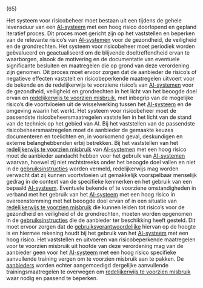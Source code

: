 (65)

Het systeem voor risicobeheer moet bestaan uit een tijdens de gehele levensduur van een [AI-systeem](a3.md#^ai-systeem) met een hoog risico doorlopend en gepland iteratief proces. Dit proces moet gericht zijn op het vaststellen en beperken van de relevante risico’s van [AI-systemen](a3.md#^ai-systeem) voor de gezondheid, de veiligheid en de grondrechten. Het systeem voor risicobeheer moet periodiek worden geëvalueerd en geactualiseerd om de blijvende doeltreffendheid ervan te waarborgen, alsook de motivering en de documentatie van eventuele significante besluiten en maatregelen die op grond van deze verordening zijn genomen. Dit proces moet ervoor zorgen dat de aanbieder de risico’s of negatieve effecten vaststelt en risicobeperkende maatregelen uitvoert voor de bekende en de redelijkerwijs te voorziene risico’s van [AI-systemen](a3.md#^ai-systeem) voor de gezondheid, veiligheid en grondrechten in het licht van het beoogde doel ervan en [redelijkerwijs te voorzien misbruik](a3.md#^vzmisbruik), met inbegrip van de mogelijke risico’s die voortvloeien uit de wisselwerking tussen het [AI-systeem](a3.md#^ai-systeem) en de omgeving waarin het werkt. Het systeem voor risicobeheer moet de passendste risicobeheersmaatregelen vaststellen in het licht van de stand van de techniek op het gebied van AI. Bij het vaststellen van de passendste risicobeheersmaatregelen moet de aanbieder de gemaakte keuzes documenteren en toelichten en, in voorkomend geval, deskundigen en externe belanghebbenden erbij betrekken. Bij het vaststellen van het [redelijkerwijs te voorzien misbruik](a3.md#^vzmisbruik) van [AI-systemen](a3.md#^ai-systeem) met een hoog risico moet de aanbieder aandacht hebben voor het gebruik van [AI-systemen](a3.md#^ai-systeem) waarvan, hoewel zij niet rechtstreeks onder het beoogde doel vallen en niet in de [gebruiksinstructies](a3.md#^instructies) worden vermeld, redelijkerwijs mag worden verwacht dat zij kunnen voortvloeien uit gemakkelijk voorspelbaar menselijk gedrag in de context van de specifieke kenmerken en het gebruik van een bepaald [AI-systeem](a3.md#^ai-systeem). Eventuele bekende of te voorziene omstandigheden in verband met het gebruik van het [AI-systeem](a3.md#^ai-systeem) met een hoog risico in overeenstemming met het beoogde doel ervan of in een situatie van [redelijkerwijs te voorzien misbruik](a3.md#^vzmisbruik) die kunnen leiden tot risico’s voor de gezondheid en veiligheid of de grondrechten, moeten worden opgenomen in de [gebruiksinstructies](a3.md#^instructies) die de aanbieder ter beschikking heeft gesteld. Dit moet ervoor zorgen dat de [gebruiksverantwoordelijke](a3.md#^gebruiksverantwoordelijke) hiervan op de hoogte is en hiermee rekening houdt bij het gebruik van het [AI-systeem](a3.md#^ai-systeem) met een hoog risico. Het vaststellen en uitvoeren van risicobeperkende maatregelen voor te voorzien misbruik uit hoofde van deze verordening mag van de aanbieder geen voor het [AI-systeem](a3.md#^ai-systeem) met een hoog risico specifieke aanvullende training vergen om te voorzien misbruik aan te pakken. De [aanbieders](a3.md#^aanbieder) worden echter aangemoedigd dergelijke aanvullende trainingsmaatregelen te overwegen om [redelijkerwijs te voorzien misbruik](a3.md#^vzmisbruik) waar nodig en passend te beperken.
